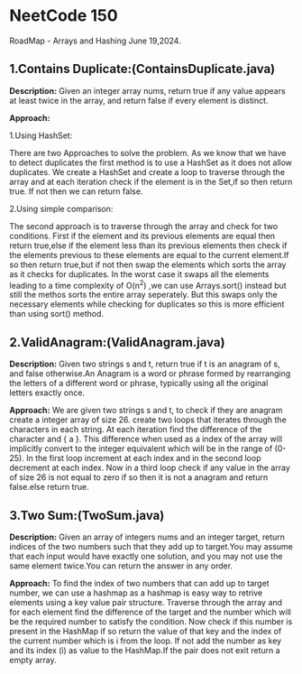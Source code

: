 # NeetCode 150
RoadMap - Arrays and Hashing June 19,2024.

## 1.Contains Duplicate:(ContainsDuplicate.java)
**Description:** Given an integer array nums, return true if any value appears at least twice in the array, and return false if every element is distinct.

**Approach:** 

1.Using HashSet:

There are two Approaches to solve the problem. As we know that we have to detect duplicates the first method is to use a HashSet as it does not allow duplicates. We create a HashSet and create a loop to traverse through the array and at each iteration check if the element is in the Set,if so then return true. If not then we can return false.

2.Using simple comparison:

The second approach is to traverse through the array and check for two conditions. First if the element and its previous elements are equal then return true,else if the element less than its previous elements then check if the elements previous to these elements are equal to the current element.If so then return true,but if not then swap the elements which sorts the array as it checks for duplicates. In the worst case it swaps all the elements leading to a time complexity of O(n<sup>2</sup>) ,we can use Arrays.sort() instead but still the methos sorts the entire array seperately. But this swaps only the necessary elements while checking for duplicates so this is more efficient than using sort() method.

## 2.ValidAnagram:(ValidAnagram.java)
**Description:** Given two strings s and t, return true if t is an anagram of s, and false otherwise.An Anagram is a word or phrase formed by rearranging the letters of a different word or phrase, typically using all the original letters exactly once.

**Approach:**
We are given two strings s and t, to check if they are anagram create a integer array of size 26. create two loops that iterates through the characters in each string. At each iteration find the difference of the character and { a }. This difference when used as a index of the array will implicitly convert to the integer equivalent which will be in the range of (0-25). In the first loop increment at each index and in the second loop decrement at each index. Now in a third loop check if any value in the array of size 26 is not equal to zero if so then it is not a anagram and return false.else return true.

## 3.Two Sum:(TwoSum.java)
**Description:** Given an array of integers nums and an integer target, return indices of the two numbers such that they add up to target.You may assume that each input would have exactly one solution, and you may not use the same element twice.You can return the answer in any order.

**Approach:** To find the index of two numbers that can add up to target number, we can use a hashmap as a hashmap is easy way to retrive elements using a key value pair structure. Traverse through the array and for each element find the difference of the target and the number which will be the required number to satisfy the condition. Now check if this number is present in the HashMap if so return the value of that key and the index of the current number which is i from the loop. If not add the number as key and its index (i) as value to the HashMap.If the pair does not exit return a empty array.

 